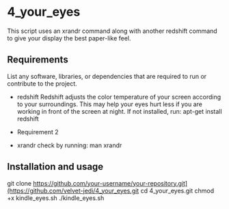 # 4_your_eyes

This script uses an xrandr command along with another redshift command to give your display the best paper-like feel.

## Requirements

List any software, libraries, or dependencies that are required to run or contribute to the project.

- redshift
Redshift adjusts the color temperature of your screen according to your surroundings. This may help your eyes hurt less if you are working in front of the screen at night.
If not installed, run:
apt-get install redshift

- Requirement 2
- xrandr
check by running:
man xrandr

## Installation and usage


git clone https://github.com/your-username/your-repository.git](https://github.com/velvet-jedi/4_your_eyes.git
cd 4_your_eyes.git
chmod +x kindle_eyes.sh
./kindle_eyes.sh

